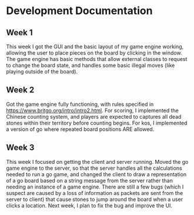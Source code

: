 # Development Documentation

## Week 1
This week I got the GUI and the basic layout of my game engine working, allowing the user to place pieces on the board by clicking in the window. The game engine has basic methods that allow external classes to request to change the board state, and handles some basic illegal moves (like playing outside of the board).


## Week 2
Got the game engine fully functioning, with rules specified in https://www.britgo.org/intro/intro2.html. For scoring, I implemented the Chinese counting system, and players are expected to captures all dead stones within their territory before counting begins. For kos, I implemented a version of go where repeated board positions ARE allowed.

## Week 3
This week I focused on getting the client and server running. Moved the go game engine to the server, so that the server handles all the calculations needed to run a go game, and changed the client to draw a representation of a go board based on a string message from the server rather than needing an instance of a game engine. There are still a few bugs (which I suspect are caused by a loss of information as packets are sent from the server to client) that cause stones to jump around the board when a user clicks a location. Next week, I plan to fix the bug and improve the UI.
